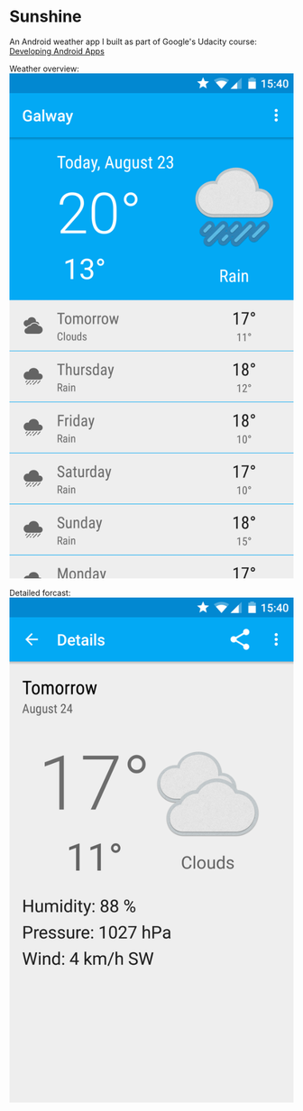 Sunshine
========

An Android weather app I built as part of Google's Udacity course: [Developing Android Apps](https://www.udacity.com/course/developing-android-apps--ud853)

Weather overview:
![Main activity view](https://raw.githubusercontent.com/David-Byrne/Sunshine/sunshine_master/.github/overview.png)

Detailed forcast:
![Main activity view](https://raw.githubusercontent.com/David-Byrne/Sunshine/sunshine_master/.github/details.png)
